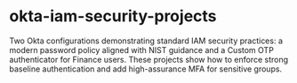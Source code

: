 # okta-iam-security-projects
Two Okta configurations demonstrating standard IAM security practices: a modern password policy aligned with NIST guidance and a Custom OTP authenticator for Finance users. These projects show how to enforce strong baseline authentication and add high-assurance MFA for sensitive groups.
